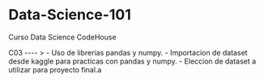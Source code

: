 # Data-Science-101
Curso Data Science CodeHouse


C03 ---- > - Uso de librerias pandas y numpy.
           - Importacion de dataset desde kaggle para practicas con pandas y numpy.
           - Eleccion de dataset a utilizar para proyecto final.a 